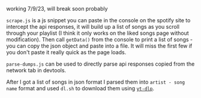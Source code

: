 working 7/9/23, will break soon probably

`scrape.js` is a js snippet you can paste in the console on the spotify site to intercept the api responses, it will build up a list of songs as you scroll through your playlist (I think it only works on the liked songs page without modification). Then call `getData()` from the console to print a list of songs - you can copy the json object and paste into a file. It will miss the first few if you don't paste it really quick as the page loads.

`parse-dumps.js` can be used to directly parse api responses copied from the network tab in devtools.

After I got a list of songs in json format I parsed them into `artist - song name` format and used `dl.sh` to download them using [`yt-dlp`](https://github.com/yt-dlp/yt-dlp).

